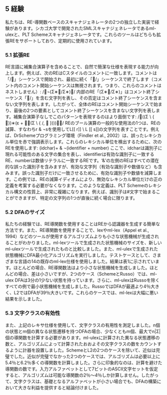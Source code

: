 ## 5 経験
私たちは、RE-導関数ベースのスキャナジェネレータの2つの独立した実装で経験があります。シカゴ大学で開発されたSMLスキャナジェネレータであるml-ulexと、PLT Schemeスキャナジェネレータです。これらのツールはどちらも拡張REをサポートしており、定期的に使用されています。

### 5.1 拡張RE
RE言語に補集合演算子を含めることで、自然で簡潔な仕様を表現する能力が向上します。例えば、次のREはCスタイルのコメントに一致します。コメントは「/」シーケンスで開始され、最初に続く「/」シーケンスで終了します（コメント内のコメント開始シーケンスは無視されます。つまり、これらのコメントはネストしません）:
/¬(Σ∗/Σ∗)/
内部のRE「(Σ∗/Σ∗)」はコメント終了シーケンス「/」を含む文字列を表し、その否定はコメント終了シーケンスを含まない文字列を表します。したがって、全体のREはコメント開始シーケンスで始まり、最後の2つの要素としてコメント終了シーケンスを含まない文字列を表します。補集合演算子なしでこのパターンを表現するのはより面倒です:
/((Σ \ { })∗(ε + ∗(Σ \ { /,  })))∗/
REのブール演算の一般的な使用法の1つは、REの減算、すなわちr & ¬sを使用してL[[ r]] \ L [[ s]]の文字列を表すことです。例えば、DrSchemeプログラミング環境（Findler et al., 2002）は、誤ったレキシカル単位を赤で強調表示します。これらのレキシカル単位を検出するために、次のREを使用します:
(idchar)+ & ¬(identifier + number)
ここで、idcharは識別子に現れる可能性のある文字の集合を表し、identifierは有効な識別子に一致するRE、numberは数値リテラルに一致するREです。‘&’の左側のREはすべての潜在的な誤った識別子を含みますが、有効な文字列（有効な識別子や数値など）も含みます。誤った識別子だけに一致させるために、有効な識別子や数値を減算します。この例では、REの減算イディオムにより、無効なレキシカル単位だけの正の定義を考案する必要がなくなります。このような定義は、PLT Schemeのレキシカル構文の性質上、非常に複雑になります。例えば、識別子は#文字で始まることができますが、特定の文字列の1つが直後に続く場合に限ります。

### 5.2 DFAのサイズ
私たちの経験では、RE導関数を使用することはREから認識器を生成する簡単な方法です。また、RE導関数を使用することで、lexやml-lex（Appel et al., 1994）などのツールが使用するアルゴリズムよりも小さな状態機械が生成されることがわかりました。ml-lexツールで生成された状態機械のサイズを、新しいml-ulexツールで生成されたものと比較しました。また、ml-ulexで生成された状態機械にDFA最小化アルゴリズムを実行しました。テストケースとして、さまざまな言語の14の既存のml-lex仕様を使用しました。結果は表1に示されています。ほとんどの場合、RE導関数法はより小さな状態機械を生成しました。ほとんどの場合、差は小さいですが、2つのケース（SchemeとRusso）では、ml-ulex DFAは3分の1少ない状態を持っています。さらに、ml-ulexはRussoを除くすべての例で最小状態機械を生成しました。RussoではDFAが最適より4％大きく、L2ではDFAが39％大きいです。これらのケースでは、ml-lexは大幅に悪い結果を示しました。

### 5.3 文字クラスの有効性
また、上記のレキサ仕様を使用して、文字クラスの有用性を測定しました。n個の状態とm個の異なる状態遷移を持つDFAの場合、少なくともm個、最大でn|Σ|個の導関数を計算する必要があります。ml-ulexに計算された異なる状態遷移の数と、アルゴリズムによって計算されたおおよその文字クラスの数をカウントするように計器を設置しました。SchemeとL2の2つのケースを除いて、近似は完璧でした。近似が完璧でなかった2つのケースでは、アルゴリズムは必要以上に5.4％と6.2％多くの導関数を計算しました。さらに印象的なのは、計算を避けた導関数の数です。入力アルファベットとして7ビットのASCII文字セットを仮定すると、アルゴリズムは可能な導関数の2％〜4％しか計算しません。したがって、文字クラスは、基礎となるアルファベットが小さい場合でも、DFAの構築において大きな利益を提供すると結論付けました。